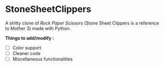 # StoneSheetClippers
A shitty clone of *Rock Paper Scissors* (Stone Sheet Clippers is a reference to Mother 3) made with Python.

**Things to add/modify :**
- [ ] Color support
- [ ] Cleaner code
- [ ] Miscellaneous functionalities
